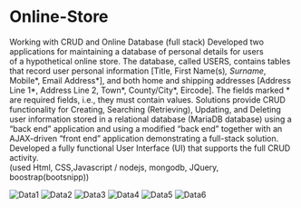 # Online-Store
Working with CRUD and Online Database
(full stack)
Developed	two	applications	for	maintaining	a	database	of	personal	details	for	users	
of	 a	 hypothetical	 online	 store.	 The	 database,	called	 USERS,	
contains	 tables	 that	 record	 user	 personal	 information	 [Title,	 First	Name(s)*,	 Surname*,	Mobile*,	 Email	 Address*],	 and	 both	 home	 and	 shipping	 addresses	 [Address	 Line	 1*,	 Address	 Line	 2,	
Town*,	County/City*,	Eircode].	The	fields	marked	*	are	required	fields,	i.e.,	they	must	contain	values.
Solutions	provide	CRUD	functionality	for	Creating,	Searching	(Retrieving),	Updating,	and	
Deleting	 user	information	 stored	in	a	 relational	 database	 (MariaDB	 database)	using	a	
“back	end”	application	and	using	a	modified	“back	end”	together	with	an	AJAX-driven	“front	end”	application	demonstrating	a	full-stack	solution.
Developed	a	fully	functional User	Interface	(UI) that	supports	the	 full	CRUD	activity.	
(used Html, CSS,Javascript / nodejs, mongodb, JQuery, boostrap(bootsnipp))

![Data1](https://github.com/user-attachments/assets/be03f596-52ed-4513-b51a-e34c4cbbb56a)
![Data2](https://github.com/user-attachments/assets/aa7cf0f0-9c97-49a9-8a64-56d5a40f94ad)
![Data3](https://github.com/user-attachments/assets/20c55cb2-7672-45d4-bfe6-091eb73dbd87)
![Data4](https://github.com/user-attachments/assets/64517822-70de-4ffc-8f67-11982dc1ae64)
![Data5](https://github.com/user-attachments/assets/c608473d-a4e8-49af-82ab-7add3580f88d)
![Data6](https://github.com/user-attachments/assets/26afd7ac-00f0-448e-a9eb-068698be8fe1)

